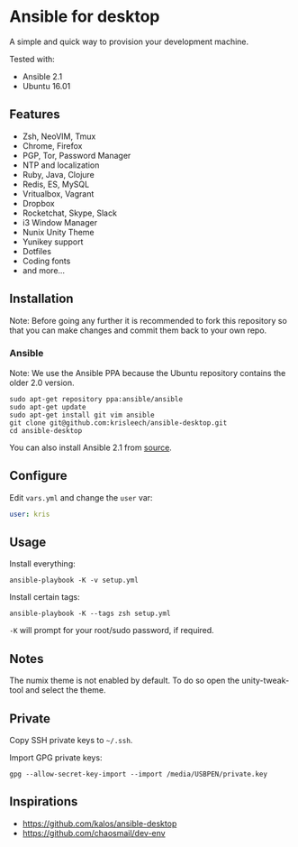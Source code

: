 # Ansible for desktop

A simple and quick way to provision your development machine.

Tested with:

* Ansible 2.1
* Ubuntu 16.01

## Features

- Zsh, NeoVIM, Tmux
- Chrome, Firefox
- PGP, Tor, Password Manager
- NTP and localization
- Ruby, Java, Clojure
- Redis, ES, MySQL
- Vritualbox, Vagrant
- Dropbox
- Rocketchat, Skype, Slack
- i3 Window Manager
- Nunix Unity Theme
- Yunikey support
- Dotfiles
- Coding fonts
- and more...

## Installation

Note: Before going any further it is recommended to fork this repository so that you
can make changes and commit them back to your own repo.

### Ansible

Note: We use the Ansible PPA because the Ubuntu repository contains the older
2.0 version.

```
sudo apt-get repository ppa:ansible/ansible
sudo apt-get update
sudo apt-get install git vim ansible
git clone git@github.com:krisleech/ansible-desktop.git
cd ansible-desktop
```

You can also install Ansible 2.1 from [source](http://docs.ansible.com/ansible/intro_installation.html).


## Configure

Edit `vars.yml` and change the `user` var:

```yaml
user: kris
```

## Usage

Install everything:

    ansible-playbook -K -v setup.yml

Install certain tags:

    ansible-playbook -K --tags zsh setup.yml

`-K` will prompt for your root/sudo password, if required.

## Notes

The numix theme is not enabled by default. To do so open the unity-tweak-tool
and select the theme.

## Private

Copy SSH private keys to `~/.ssh`.

Import GPG private keys:

```
gpg --allow-secret-key-import --import /media/USBPEN/private.key
```

## Inspirations

* https://github.com/kalos/ansible-desktop
* https://github.com/chaosmail/dev-env
